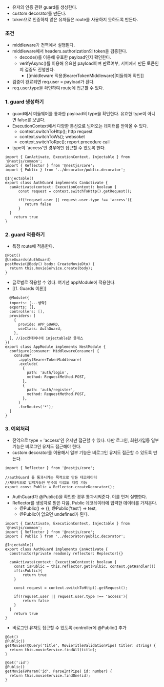 - 유저의 인증 관련 guard를 생성한다.
- custom decorator를 만든다.
- token으로 인증하지 않은 유저들은 route를 사용하지 못하도록 만든다.

### 조건
- middleware가 전역에서 실행된다.
- middleware에서 headers.authorization의 token을 검증한다.
	- decode()를 이용해 유효한 payload인지 확인한다.
	- verifyAsync()를 이용해 유요한 payload이며 만료여부, 서버에서 만든 토큰인지 검증도 진행한다.
		- [[middleware 적용(BearerTokenMiddleware)|미들웨어 확인]]
- 검증이 완료되면 req.user = payload가 된다.
- req.user.type을 확인하여 route에 접근할 수 있다.


### 1. guard 생성하기
- guard에서 미들웨어를 통과한 payload의 type을 확인한다. 유효한 type이 아니면 false를 보낸다.
- ExecutionContext에서 다양한 통신으로 넘어오는 데이터를 받아올 수 있다.
	- context.switchToHttp();  http request
	- context.switchToWs(); websoket
	- context.switchToRpc(); report procedure call
- type이 'access'인 경우에만 접근할 수 있도록 한다.
```node
import { CanActivate, ExecutionContext, Injectable } from '@nestjs/common';  
import { Reflector } from '@nestjs/core';  
import { Public } from '../decorator/public.decorator';  
  
@Injectable()  
export class AuthGuard implements CanActivate {    
  canActivate(context: ExecutionContext): boolean {  
      const request = context.switchToHttp().getRequest();

	  if(!requset.user || request.user.type !== 'access'){
		 return false
	  }
  }  	
	return true
}  

```

### 2. guard 적용하기
- 특정 route에 적용한다.
```node
@Post()  
@UseGuards(AuthGuard)  
postMovie(@Body() body: CreateMovieDto) {  
  return this.movieService.create(body);  
}
```

- 글로벌로 적용할 수 있다. 여기선 appModule에 적용한다.
- [[1. Guards 이론]]
```node
  @Module({  
  imports: [...생략]
  exports: [],
  controllers: [],  
  providers: [  
    {  
      provide: APP_GUARD,  
      useClass: AuthGuard,  
    },  
  ], //Ioc컨태이너에 injectable할 클래스  
})  
export class AppModule implements NestModule {  
  configure(consumer: MiddlewareConsumer) {  
    consumer  
      .apply(BearerTokenMiddleware)  
      .exclude(  
        {  
          path: 'auth/login',  
          method: RequestMethod.POST,  
        },  
        {  
          path: 'auth/register',  
          method: RequestMethod.POST,  
        },  
      )  
      .forRoutes('*');  
  }  
}
```

### 3. 예외처리
- 전역으로 type = 'access'인 유저만 접근할 수 있다. 다만 로그인, 회원가입등 일부 기능은 비로그인 유저도 접근해야 한다.
- custom decorator를 이용해서 일부 기능은 비로그인 유저도 접근할 수 있도록 만든다.
```node
import { Reflector } from '@nestjs/core';  
  
//authGuard 를 통과시키는 목적으로 만든 데코레이터  
//제내릭으로 입력가능한 변수의 타입도 지정 가능  
export const Public = Reflector.createDecorator();
```

- AuthGuard가 @Public()을 확인한 경우 통과시켜준다. 이를 먼저 실행한다.
- Reflector를 생성자로 받은 다음, Public 데코레이터에 입력한 데이터를 가져온다.
	- @Public() => {}, @Public('test') => test, 
	- @Public이 없으면 undefined가 된다.
```node
import { CanActivate, ExecutionContext, Injectable } from '@nestjs/common';  
import { Reflector } from '@nestjs/core';  
import { Public } from '../decorator/public.decorator';  
  
@Injectable()  
export class AuthGuard implements CanActivate {    
  constructor(private readonly reflector: Replector){}
  
  canActivate(context: ExecutionContext): boolean {  
	const isPublic = this.reflector.get(Pulbic, context.getHandler())
	if(isPublic){
		return true
	}
	
    const request = context.switchToHttp().getRequest();

	if(!requset.user || request.user.type !== 'access'){
		return false
	}
  }  	
	return true
}  

```

- 비로그인 유저도 접근할 수 있도록 controller에 @Public() 추가
```node
@Get()  
@Public()  
getMovies(@Query('title', MovieTitleValidationPipe) title?: string) {  
  return this.movieService.findAll(title);  
}  
  
@Get(':id')  
@Public()  
getMovie(@Param('id', ParseIntPipe) id: number) {  
  return this.movieService.findOne(id);  
}
```